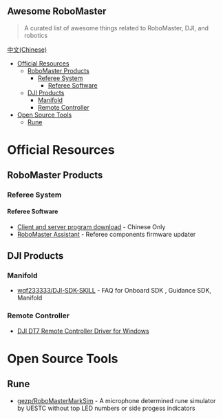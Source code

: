 ## Awesome RoboMaster

> A curated list of awesome things related to RoboMaster, DJI, and robotics

[中文(Chinese)](/README-CN.md)

- [Official Resources](#official-resources)
  - [RoboMaster Products](#robomaster-products)
    - [Referee System](#referee-system)
      - [Referee Software](#referee-software)
  - [DJI Products](#dji-products)
    - [Manifold](#manifold)
    - [Remote Controller](#remote-controller)
- [Open Source Tools](#open-source-tools)
  - [Rune](#rune)

# Official Resources

## RoboMaster Products

### Referee System

#### Referee Software
- [Client and server program download](https://www.robomaster.com/zh-CN/products/components/referee) - Chinese Only
- [RoboMaster Assistant](https://www.robomaster.com/zh-CN/products/components/assistant) - Referee components firmware updater

## DJI Products

### Manifold
- [wqf233333/DJI-SDK-SKILL](https://github.com/wqf233333/DJI-SDK-SKILL) - FAQ for Onboard SDK , Guidance SDK, Manifold

### Remote Controller
- [DJI DT7 Remote Controller Driver for Windows](https://cdn-hz.robomaster.com/tem/3e8726fd06d4a1517404291621742928.7z)

# Open Source Tools

## Rune
 - [gezp/RoboMasterMarkSim](https://github.com/gezp/RoboMasterMarkSim) - A microphone determined rune simulator by UESTC without top LED numbers or side progess indicators